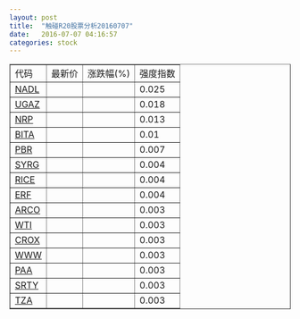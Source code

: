 ```yaml
---
layout: post
title:  "触碰R20股票分析20160707"
date:   2016-07-07 04:16:57
categories: stock
---
```

<script type="text/javascript">
var stockList = []
stockList.push('gb_nadl');
stockList.push('gb_ugaz');
stockList.push('gb_nrp');
stockList.push('gb_bita');
stockList.push('gb_pbr');
stockList.push('gb_syrg');
stockList.push('gb_rice');
stockList.push('gb_erf');
stockList.push('gb_arco');
stockList.push('gb_wti');
stockList.push('gb_crox');
stockList.push('gb_www');
stockList.push('gb_paa');
stockList.push('gb_srty');
stockList.push('gb_tza');
</script>

<table border="1">
 <tr>
 <td>代码</td>
  <td>最新价</td>
  <td>涨跌幅(%)</td>
 <td>强度指数</td>
</tr>
  <tr id="nadl"><td><a href="http://stock.finance.sina.com.cn/usstock/quotes/NADL.html" target="_blank">NADL</a></td><td></td><td></td><td>0.025</td></tr>
  <tr id="ugaz"><td><a href="http://stock.finance.sina.com.cn/usstock/quotes/UGAZ.html" target="_blank">UGAZ</a></td><td></td><td></td><td>0.018</td></tr>
  <tr id="nrp"><td><a href="http://stock.finance.sina.com.cn/usstock/quotes/NRP.html" target="_blank">NRP</a></td><td></td><td></td><td>0.013</td></tr>
  <tr id="bita"><td><a href="http://stock.finance.sina.com.cn/usstock/quotes/BITA.html" target="_blank">BITA</a></td><td></td><td></td><td>0.01</td></tr>
  <tr id="pbr"><td><a href="http://stock.finance.sina.com.cn/usstock/quotes/PBR.html" target="_blank">PBR</a></td><td></td><td></td><td>0.007</td></tr>
  <tr id="syrg"><td><a href="http://stock.finance.sina.com.cn/usstock/quotes/SYRG.html" target="_blank">SYRG</a></td><td></td><td></td><td>0.004</td></tr>
  <tr id="rice"><td><a href="http://stock.finance.sina.com.cn/usstock/quotes/RICE.html" target="_blank">RICE</a></td><td></td><td></td><td>0.004</td></tr>
  <tr id="erf"><td><a href="http://stock.finance.sina.com.cn/usstock/quotes/ERF.html" target="_blank">ERF</a></td><td></td><td></td><td>0.004</td></tr>
  <tr id="arco"><td><a href="http://stock.finance.sina.com.cn/usstock/quotes/ARCO.html" target="_blank">ARCO</a></td><td></td><td></td><td>0.003</td></tr>
  <tr id="wti"><td><a href="http://stock.finance.sina.com.cn/usstock/quotes/WTI.html" target="_blank">WTI</a></td><td></td><td></td><td>0.003</td></tr>
  <tr id="crox"><td><a href="http://stock.finance.sina.com.cn/usstock/quotes/CROX.html" target="_blank">CROX</a></td><td></td><td></td><td>0.003</td></tr>
  <tr id="www"><td><a href="http://stock.finance.sina.com.cn/usstock/quotes/WWW.html" target="_blank">WWW</a></td><td></td><td></td><td>0.003</td></tr>
  <tr id="paa"><td><a href="http://stock.finance.sina.com.cn/usstock/quotes/PAA.html" target="_blank">PAA</a></td><td></td><td></td><td>0.003</td></tr>
  <tr id="srty"><td><a href="http://stock.finance.sina.com.cn/usstock/quotes/SRTY.html" target="_blank">SRTY</a></td><td></td><td></td><td>0.003</td></tr>
  <tr id="tza"><td><a href="http://stock.finance.sina.com.cn/usstock/quotes/TZA.html" target="_blank">TZA</a></td><td></td><td></td><td>0.003</td></tr>
</table>
